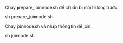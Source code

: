 Chạy prepare_joinnode.sh để chuẩn bị môi trường trước.

sh prepare_joinnode.sh

Chạy joinnode.sh và nhập thông tin để join:

sh joinnode.sh